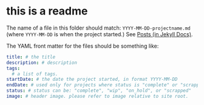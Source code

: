 # this is a readme

The name of a file in this folder should match: `YYYY-MM-DD-projectname.md` (where `YYYY-MM-DD` is when the project started.) See [Posts (in Jekyll Docs)](https://jekyllrb.com/docs/posts/).

The YAML front matter for the files should be something like:

```yaml
title: # the title
description: # description
tags:	
  # a list of tags.
startDate: # the date the project started, in format YYYY-MM-DD
endDate: # used only for projects where status is "complete" or "scrapped"
status: # status can be: "complete", "wip", "on_hold", or "scrapped"
image: # header image. please refer to image relative to site root.
```